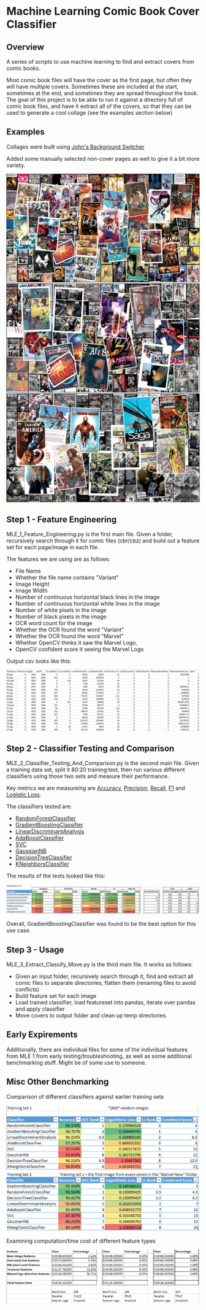 # Machine Learning Comic Book Cover Classifier

## Overview

A series of scripts to use machine learning to find and extract covers from comic books. 

Most comic book files will have the cover as the first page, but often they will have multiple covers. Sometimes these are included at the start, sometimes at the end, and sometimes they are spread throughout the book. The goal of this project is to be able to run it against a directory full of comic book files, and have it extract all of the covers, so that they can be used to generate a cool collage (see the examples section below)

## Examples

Collages were built using [John's Background Switcher](https://johnsad.ventures/software/backgroundswitcher/)

Added some manually selected non-cover pages as well to give it a bit more variety.

![Example1](/Examples/1.jpg)
![Example2](/Examples/10.jpg)
![Example3](/Examples/21.jpg)

## Step 1 - Feature Engineering

MLE_1_Feature_Engineering.py is the first main file. Given a folder, recursively search through it for comic files (cbr/cbz) and build out a feature set for each page/image in each file.

The features we are using are as follows:

- File Name
- Whether the file name contains "Variant"
- Image Height
- Image Width
- Number of continuous horizontal black lines in the image
- Number of continuous horizontal white lines in the image
- Number of white pixels in the image
- Number of black pixels in the image
- OCR word count for the image 
- Whether the OCR found the word "Variant"
- Whether the OCR found the word "Marvel"
- Whether OpenCV thinks it saw the Marvel Logo,
- OpenCV confident score it seeing the Marvel Logo

Output csv looks like this:

![TrainingSet2](/Images/TrainingSet2.png)

## Step 2 - Classifier Testing and Comparison

MLE_2_Classifier_Testing_And_Comparison.py is the second main file. Given a training data set, split it 80:20 training:test, then run various different classifiers using those two sets and measure their performance.

Key metrics we are measureing are [Accuracy](https://scikit-learn.org/stable/modules/generated/sklearn.metrics.accuracy_score.html#sklearn.metrics.accuracy_score), [Precision](https://scikit-learn.org/stable/modules/generated/sklearn.metrics.precision_score.html), [Recall](https://scikit-learn.org/stable/modules/generated/sklearn.metrics.recall_score.html), [F1](https://scikit-learn.org/stable/modules/generated/sklearn.metrics.f1_score.html) and [Logistic Loss](https://scikit-learn.org/stable/modules/generated/sklearn.metrics.log_loss.html#sklearn.metrics.log_loss).

The classifiers tested are:

- [RandomForestClassifier](https://scikit-learn.org/stable/modules/generated/sklearn.ensemble.RandomForestClassifier.html#sklearn.ensemble.RandomForestClassifier)
- [GradientBoostingClassifier](https://scikit-learn.org/stable/modules/generated/sklearn.ensemble.GradientBoostingClassifier.html)
- [LinearDiscriminantAnalysis](https://scikit-learn.org/stable/modules/generated/sklearn.discriminant_analysis.LinearDiscriminantAnalysis.html)
- [AdaBoostClassifier](https://scikit-learn.org/stable/modules/generated/sklearn.ensemble.AdaBoostClassifier.html#sklearn.ensemble.AdaBoostClassifier)
- [SVC](https://scikit-learn.org/stable/modules/generated/sklearn.svm.SVC.html#sklearn.svm.SVC)
- [GaussianNB](https://scikit-learn.org/stable/modules/generated/sklearn.naive_bayes.GaussianNB.html#sklearn.naive_-bayes.GaussianNB)
- [DecisionTreeClassifier](https://scikit-learn.org/stable/modules/generated/sklearn.tree.DecisionTreeClassifier.html#sklearn.tree.DecisionTreeClassifier)
- [KNeighborsClassifier](https://scikit-learn.org/stable/modules/generated/sklearn.neighbors.KNeighborsClassifier.html#sklearn.neighbors.KNeighborsClassifier)

The results of the tests looked like this:

![Comparison3](/Images/ClassifierComparison3.png)

Overall, GradientBoostingClassifier was found to be the best option for this use case.

## Step 3 - Usage

MLE_3_Extract_Classify_Move.py is the third main file. It works as follows:

- Given an input folder, recursively search through it, find and extract all comic files to separate directories, flatten them (renaming files to avoid conflicts)
- Build feature set for each image
- Load trained classifier, load featureset into pandas, iterate over pandas and apply classifier 
- Move covers to output folder and clean up temp directories. 

## Early Expirements

Additionally, there are individual files for some of the individual features from MLE 1 from early testing/troubleshooting, as well as some additional benchmarking stuff. Might be of some use to someone. 

## Misc Other Benchmarking

Comparison of different classifiers against earlier training sets

![Comparison1](/Images/ClassifierComparison1.png)
![Comparison2](/Images/ClassifierComparison2.png)

Examining computation/time cost of different feature types

![FeatureCost1](/Images/FeatureComputationCost.png)